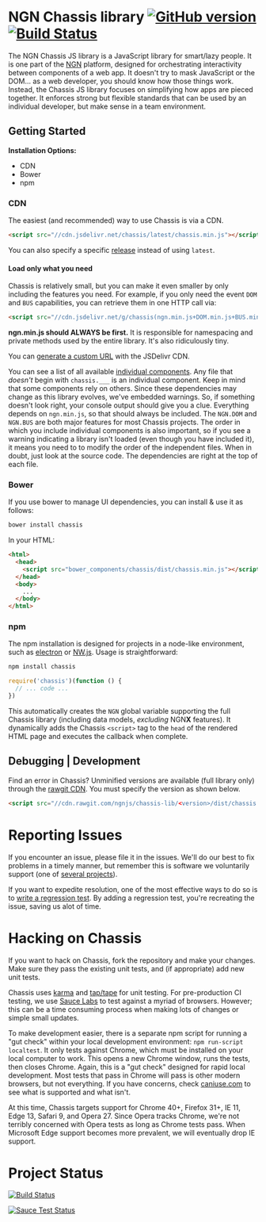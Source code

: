 # NGN Chassis library [![GitHub version](https://badge.fury.io/gh/ngnjs%2Fchassis-lib.svg)](https://badge.fury.io/gh/ngnjs%2Fchassis-lib) [![Build Status](https://travis-ci.org/ngnjs/chassis-lib.svg?branch=master)](https://travis-ci.org/ngnjs/chassis-lib)

The NGN Chassis JS library is a JavaScript library for smart/lazy people. It is one part
of the [NGN](http://ngn.js.org) platform, designed for orchestrating interactivity between  components of a web app. It doesn't try to mask JavaScript or the DOM... as a web developer,
you should know how those things work. Instead, the Chassis JS library focuses on simplifying how apps are pieced together. It enforces strong but flexible standards that can be used by an
individual developer, but make sense in a team environment.

## Getting Started

**Installation Options:**
- CDN
- Bower
- npm

### CDN
The easiest (and recommended) way to use Chassis is via a CDN.

```html
<script src="//cdn.jsdelivr.net/chassis/latest/chassis.min.js"></script>
```

You can also specify a specific [release](https://github.com/ngnjs/chassis-lib/releases) instead
of using `latest`.

#### Load only what you need

Chassis is relatively small, but you can make it even smaller by only including the features you
need. For example, if you only need the event `DOM` and `BUS` capabilities, you can retrieve them
in one HTTP call via:

```html
<script src="//cdn.jsdelivr.net/g/chassis(ngn.min.js+DOM.min.js+BUS.min.js)"></script>
```

**ngn.min.js should ALWAYS be first.** It is responsible for namespacing and private methods used by the entire library. It's also ridiculously tiny.

You can [generate a custom URL](http://www.jsdelivr.com/projects/chassis) with the JSDelivr CDN.

You can see a list of all available [individual components](https://github.com/ngnjs/chassis-lib/tree/master/dist). Any file that _doesn't_ begin
with `chassis.___` is an individual component. Keep in mind that some components rely on
others. Since these dependencies may change as this library evolves, we've embedded
warnings. So, if something doesn't look right, your console output should give you
a clue. Everything depends on `ngn.min.js`, so that should always be included. The
`NGN.DOM` and `NGN.BUS` are both major features for most Chassis projects. The order
in which you include individual components is also important, so if you see a warning
indicating a library isn't loaded (even though you have included it), it
means you need to to modify the order of the independent files. When in doubt, just
look at the source code. The dependencies are right at the top of each file.

### Bower

If you use bower to manage UI dependencies, you can install & use it as follows:

```sh
bower install chassis
```

In your HTML:

```html
<html>
  <head>
    <script src="bower_components/chassis/dist/chassis.min.js"></script>
  </head>
  <body>
    ...
  </body>
</html>
```

### npm

The npm installation is designed for projects in a node-like environment, such
as [electron](http://electron.atom.io) or [NW.js](http://nwjs.io). Usage is
straightforward:

```sh
npm install chassis
```

```js
require('chassis')(function () {
  // ... code ...
})
```

This automatically creates the `NGN` global variable supporting the full Chassis
library (including data models, _excluding_ NGN**X** features). It dynamically
adds the Chassis `<script>` tag to the `head` of the rendered HTML page and
executes the callback when complete.

## Debugging | Development

Find an error in Chassis? Unminified versions are available (full library only) through the [rawgit CDN](https://rawgit.com). You must specify the version as shown below.

```html
<script src="//cdn.rawgit.com/ngnjs/chassis-lib/<version>/dist/chassis.dev.js"></script>
```

# Reporting Issues

If you encounter an issue, please file it in the issues. We'll do our best to fix
problems in a timely manner, but remember this is software we voluntarily support
(one of [several projects](https://github.com/ngnjs)).

If you want to expedite resolution, one of the most effective ways to do so is to
[write a regression test](https://github.com/ngnjs/chassis-lib/wiki/Writing-a-Regression-Test).
By adding a regression test, you're recreating the issue, saving us alot of time.

# Hacking on Chassis

If you want to hack on Chassis, fork the repository and make your changes.
Make sure they pass the existing unit tests, and (if appropriate) add new
unit tests.

Chassis uses [karma](http://karma-runner.github.io/) and [tap/tape](https://www.npmjs.com/package/tape) for unit testing. For pre-production CI testing, we use [Sauce Labs](http://saucelabs.com) to test against a myriad of browsers. However; this can
be a time consuming process when making lots of changes or simple small updates.

To make development easier, there is a separate npm script for running a "gut check" within your
local development environment: `npm run-script localtest`. It only tests against Chrome, which
must be installed on your local computer to work. This opens a new Chrome window, runs the tests, then closes Chrome. Again, this is a "gut check" designed for rapid local development. Most tests
that pass in Chrome will pass is other modern browsers, but not everything. If you have concerns,
check [caniuse.com](http://caniuse.com) to see what is supported and what isn't.

At this time, Chassis targets support for Chrome 40+, Firefox 31+, IE 11, Edge 13, Safari 9, and
Opera 27. Since Opera tracks Chrome, we're not terribly concerned with Opera tests as long as
Chrome tests pass. When Microsoft Edge support becomes more prevalent, we will eventually drop IE
support.

# Project Status

[![Build Status](https://travis-ci.org/ngnjs/chassis-lib.svg?branch=master)](https://travis-ci.org/ngnjs/chassis-lib)

[![Sauce Test Status](https://saucelabs.com/browser-matrix/coreybutler.svg)](https://saucelabs.com/u/coreybutler)
